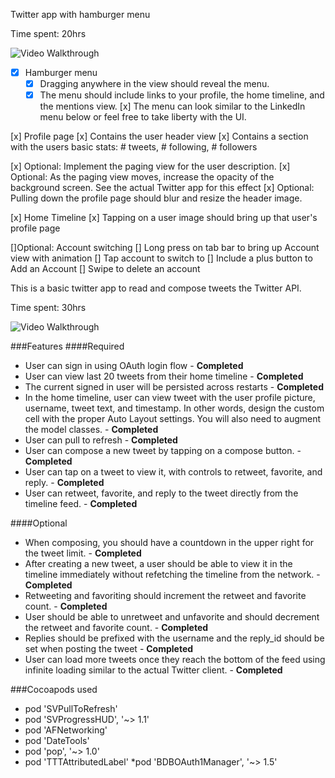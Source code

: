 Twitter app with hamburger menu

Time spent: 20hrs

![Video Walkthrough](twitter_hamburger.gif)

   - [x] Hamburger menu
      - [x] Dragging anywhere in the view should reveal the menu.
      - [x] The menu should include links to your profile, the home timeline, and the mentions view.
      [x] The menu can look similar to the LinkedIn menu below or feel free to take liberty with the UI.
      
   [x] Profile page
      [x] Contains the user header view
      [x] Contains a section with the users basic stats: # tweets, # following, # followers

   [x] Optional: Implement the paging view for the user description.
      [x] Optional: As the paging view moves, increase the opacity of the background screen. See the actual Twitter app for this effect
      [x] Optional: Pulling down the profile page should blur and resize the header image.
   
   [x] Home Timeline
      [x] Tapping on a user image should bring up that user's profile page
   
   []Optional: Account switching
      [] Long press on tab bar to bring up Account view with animation
      [] Tap account to switch to
      [] Include a plus button to Add an Account
      [] Swipe to delete an account


This is a basic twitter app to read and compose tweets the Twitter API.

Time spent: 30hrs

![Video Walkthrough](twitter_latest.gif)

###Features
####Required

   * User can sign in using OAuth login flow - **Completed**
   * User can view last 20 tweets from their home timeline - **Completed**
   * The current signed in user will be persisted across restarts - **Completed**
   * In the home timeline, user can view tweet with the user profile picture, username, tweet text, and timestamp. In other words, design the custom cell with the proper Auto Layout settings. You will also need to augment the model classes. - **Completed**
   * User can pull to refresh - **Completed**
   * User can compose a new tweet by tapping on a compose button. - **Completed**
   * User can tap on a tweet to view it, with controls to retweet, favorite, and reply. - **Completed**
   * User can retweet, favorite, and reply to the tweet directly from the timeline feed. - **Completed**

####Optional

   * When composing, you should have a countdown in the upper right for the tweet limit. - **Completed**
   * After creating a new tweet, a user should be able to view it in the timeline immediately without refetching the timeline from the network. - **Completed**
   * Retweeting and favoriting should increment the retweet and favorite count. - **Completed**
   * User should be able to unretweet and unfavorite and should decrement the retweet and favorite count. - **Completed**
   * Replies should be prefixed with the username and the reply_id should be set when posting the tweet - **Completed**
   * User can load more tweets once they reach the bottom of the feed using infinite loading similar to the actual Twitter client. - **Completed**
   

###Cocoapods used 
   * pod 'SVPullToRefresh'
   * pod 'SVProgressHUD', '~> 1.1'
   * pod 'AFNetworking'
   * pod 'DateTools'
   * pod 'pop', '~> 1.0'
   * pod 'TTTAttributedLabel'
   *pod 'BDBOAuth1Manager', '~> 1.5'
